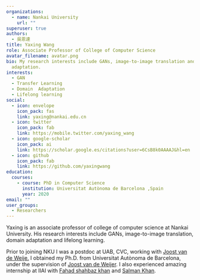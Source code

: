 ```yaml
---
organizations:
  - name: Nankai University
    url: ""
superuser: true
authors:
  - 吳恩達
title: Yaxing Wang
role: Associate Professor of College of Computer Science
avatar_filename: avatar.png
bio: My research interests include GANs, image-to-image translation and domain
  adaptation.
interests:
  - GAN
  - Transfer Learning
  - Domain  Adaptation
  - Lifelong learning
social:
  - icon: envelope
    icon_pack: fas
    link: yaxing@nankai.edu.cn
  - icon: twitter
    icon_pack: fab
    link: https://mobile.twitter.com/yaxing_wang
  - icon: google-scholar
    icon_pack: ai
    link: https://scholar.google.es/citations?user=6CsB8k0AAAAJ&hl=en
  - icon: github
    icon_pack: fab
    link: https://github.com/yaxingwang
education:
  courses:
    - course: PhD in Computer Science
      institution: Universitat Autònoma de Barcelona ,Spain
      year: 2020
email: ""
user_groups:
  - Researchers
---
```

Yaxing is an associate professor of college of computer science at Nankai University. His research interests include GANs, image-to-image translation, domain adaptation and lifelong learning. 

Prior to joining NKU I was a  postdoc at UAB, CVC, working with **[ ](https://billf.mit.edu/)**[Joost van de Weije.](http://www.cvc.uab.es/LAMP/joost/) I obtained my Ph.D. from Universitat Autònoma de Barcelona, under the supervision of [Joost van de Weijer](http://www.cvc.uab.es/LAMP/joost/).  I also experienced amazing internship at IIAI with [Fahad shahbaz khan](https://sites.google.com/view/fahadkhans/home) and [Salman Khan](https://salman-h-khan.github.io/).